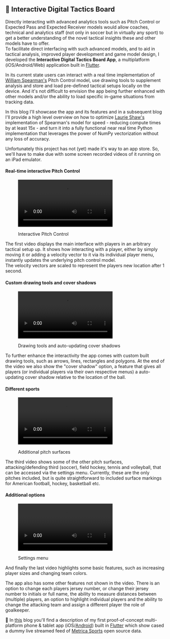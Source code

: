 ## 📱 Interactive Digital Tactics Board

Directly interacting with advanced analytics tools such as Pitch Control or Expected Pass and Expected Receiver models would allow coaches, technical and analytics staff (not only in soccer but in virtually any sport) to get a better understanding of the novel tactical insights these and other models have to offer.<br>
To facilitate direct interfacing with such advanced models, and to aid in tactical analysis, improved player development and game model design, I developed the <b>Interactive Digital Tactics Board App</b>, a multiplatform (iOS/Android/Web) application built in [Flutter](https://flutter.dev/).

In its current state users can interact with a real time implementation of [William Spearman's](https://www.researchgate.net/publication/334849056_Quantifying_Pitch_Control) Pitch Control model, use drawing tools to supplement analysis and store and load pre-defined tactical setups locally on the device. And it's not difficult to envision the app being further enhanced with other models and/or the ability to load specific in-game situations from tracking data.

In this blog I'll showcase the app and its features and in a subsequent blog I'll provide a high level overview on how to optimize [Laurie Shaw's](https://github.com/Friends-of-Tracking-Data-FoTD/LaurieOnTracking) implementation of Spearman's model for speed - reducing compute times by at least 15x - and turn it into a fully functional near real time Python implementation that leverages the power of NumPy vectorization without any loss of accuracy.

Unfortunately this project has not (yet) made it's way to an app store. So, we'll have to make due with some screen recorded videos of it running on an iPad emulator.


#### Real-time interactive Pitch Control
<figure>    
    <p>
      <video src="https://user-images.githubusercontent.com/64530306/156655256-ef853757-dcfd-42cd-8582-7b00b63d1365.mov" class="center-vid" controls="controls" style="max-width: 70%;"></video>
    </p>  
    <figcaption>Interactive Pitch Control</figcaption>  
</figure>

The first video displays the main interface with players in an arbitrary tactical setup up. It shows how interacting with a player, either by simply moving it or adding a velocity vector to it via its individual player menu, instantly updates the underlying pitch control model. <br>The velocity vectors are scaled to represent the players new location after 1 second.

#### Custom drawing tools and cover shadows
<figure>    
    <p>
      <video src="https://user-images.githubusercontent.com/64530306/156880559-6d58d01f-44a8-4c42-8045-4a4acc3f7890.mov" class="center-vid" controls="controls" style="max-width: 70%;"></video>
    </p>  
    <figcaption>Drawing tools and auto-updating cover shadows</figcaption>
</figure>

To further enhance the interactivity the app comes with custom built drawing tools, such as arrows, lines, rectangles and polygons. At the end of the video we also show the "cover shadow" option, a feature that gives all players (or individual players via their own respective menus) a auto-updating cover shadow relative to the location of the ball.


#### Different sports
<figure>    
    <p>
      <video src="https://user-images.githubusercontent.com/64530306/156880560-0af7b687-66f2-4d6c-9331-0f8273251ec1.mov" class="center-vid" controls="controls" style="max-width: 70%;"></video>
    </p>  
    <figcaption>Additional pitch surfaces</figcaption>
</figure>

The third video shows some of the other pitch surfaces, attacking/defending third (soccer), field hockey, tennis and volleyball, that can be accessed via the settings menu. Currently, these are the only pitches included, but is quite straightforward to included surface markings for American football, hockey, basketball etc.

#### Additional options
<figure>    
    <p>
      <video src="https://user-images.githubusercontent.com/64530306/156880561-cb12f588-3933-4214-8a33-8828085c3de2.mov" class="center-vid" controls="controls" style="max-width: 70%;"></video>
    </p>  
    <figcaption>Settings menu</figcaption>
</figure>

And finally the last video highlights some basic features, such as increasing player sizes and changing team colors.

The app also has some other features not shown in the video. There is an option to change each players jersey number, or change their jersey number to initials or full name, the ability to measure distances between (multiple) players, an option to highlight individual players and the ability to change the attacking team and assign a different player the role of goalkeeper.

<div class="text-paperclip"> 📎 In <a class="post_navi-item nav_prev" href="/2021/03/14/live-pitch-control.html">this</a> blog you'll find a description of my first proof-of-concept multi-platform phone & tablet app (iOS/<a href="https://play.google.com/store/apps/details?id=com.unravelsports.base_app" class="paperclip-link">Android</a>) built in <a href="https://flutter.dev/" class="paperclip-link">Flutter</a> which show cased a dummy live streamed feed of <a href="https://github.com/metrica-sports/sample-data" class="paperclip-link">Metrica Sports</a> open source data.</div>
